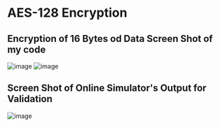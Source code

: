 # AES-128 Encryption
Encryption of 16 Bytes od Data
Screen Shot of my code
---------------------------------------------------------
![image](https://github.com/user-attachments/assets/cf45af52-7868-4982-a45e-c0365c223a04)
![image](https://github.com/user-attachments/assets/d16d921c-b370-4f74-8b3b-1b6adfb99cdd)

Screen Shot of Online Simulator's Output for Validation
-------------------------------------------------------
![image](https://github.com/user-attachments/assets/f7c2800c-f975-4a43-8043-0019eff3743d)



